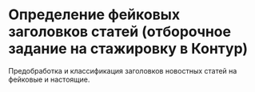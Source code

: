 # Определение фейковых заголовков статей (отборочное задание на стажировку в Контур)

Предобработка и классификация заголовков новостных статей на фейковые и настоящие.
